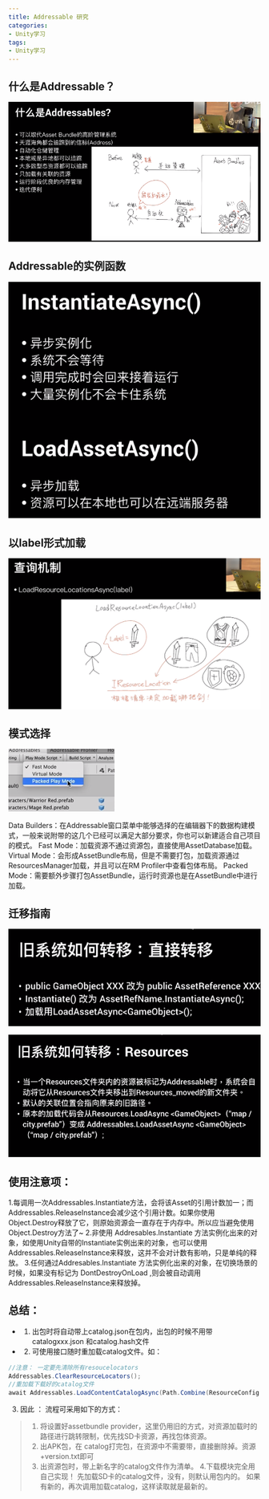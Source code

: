 ```yaml
---
title: Addressable 研究
categories:
- Unity学习
tags: 
- Unity学习
---
```


## 什么是Addressable？
![什么](/img/1579072055300.png)

## Addressable的实例函数

![实例函数](/img/1579077588215.png)

## 以label形式加载

![以label加载](/img/1579078623846.png)

## 模式选择

![模式](/img/1579078890824.png)

Data Builders：在Addressable窗口菜单中能够选择的在编辑器下的数据构建模式，一般来说附带的这几个已经可以满足大部分要求，你也可以新建适合自己项目的模式。
Fast Mode：加载资源不通过资源包，直接使用AssetDatabase加载。
Virtual Mode：会形成AssetBundle布局，但是不需要打包，加载资源通过ResourcesManager加载，并且可以在RM Profiler中查看包体布局。
Packed Mode：需要额外步骤打包AssetBundle，运行时资源也是在AssetBundle中进行加载。

## 迁移指南

![从自己框架移植](/img/1579081015473.png)

![从Resources移植](/img/1579081031342.png)


## 使用注意项：
1.每调用一次Addressables.Instantiate方法，会将该Asset的引用计数加一；而Addressables.ReleaseInstance会减少这个引用计数。如果你使用Object.Destroy释放了它，则原始资源会一直存在于内存中。所以应当避免使用Object.Destroy方法了~
2.非使用 Addresables.Instantiate 方法实例化出来的对象，如使用Unity自带的Instantiate实例出来的对象，也可以使用Addressables.ReleaseInstance来释放，这并不会对计数有影响，只是单纯的释放。
3.任何通过Addresables.Instantiate 方法实例化出来的对象，在切换场景的时候，如果没有标记为 DontDestroyOnLoad ,则会被自动调用Addressables.ReleaseInstance来释放掉。


## 总结：
* 1. 出包时将自动带上catalog.json在包内，出包的时候不用带 catalogxxx.json 和catalog.hash文件
* 2. 可使用接口随时重加载catalog文件。如：

``` csharp
//注意： 一定要先清除所有resoucelocators
Addressables.ClearResourceLocators();
//重加载下载好的catalog文件
await Addressables.LoadContentCatalogAsync(Path.Combine(ResourceConfig.GetLocalBundlePath(), "catalog.json"),true).Task;
```

3. 因此 ： 流程可采用如下的方式：
 > 1. 将设置好assetbundle provider，这里仍用旧的方式，对资源加载时的路径进行跳转限制，优先找SD卡资源，再找包体资源。
 > 2. 出APK包，在 catalog打完包，在资源中不需要带，直接删除掉。资源+version.txt即可
 > 3. 出资源包时，带上新名字的catalog文件作为清单。
 > 4.下载模块完全用自己实现！ 先加载SD卡的catalog文件，没有，则默认用包内的。 如果有新的，再次调用加载catalog，这样读取就是最新的。